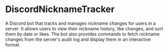 # DiscordNicknameTracker
 A Discord bot that tracks and manages nickname changes for users in a server. It allows users to view their nickname history, like changes, and sort them by date or likes. The bot also provides commands to fetch nickname changes from the server's audit log and display them in an interactive format.
